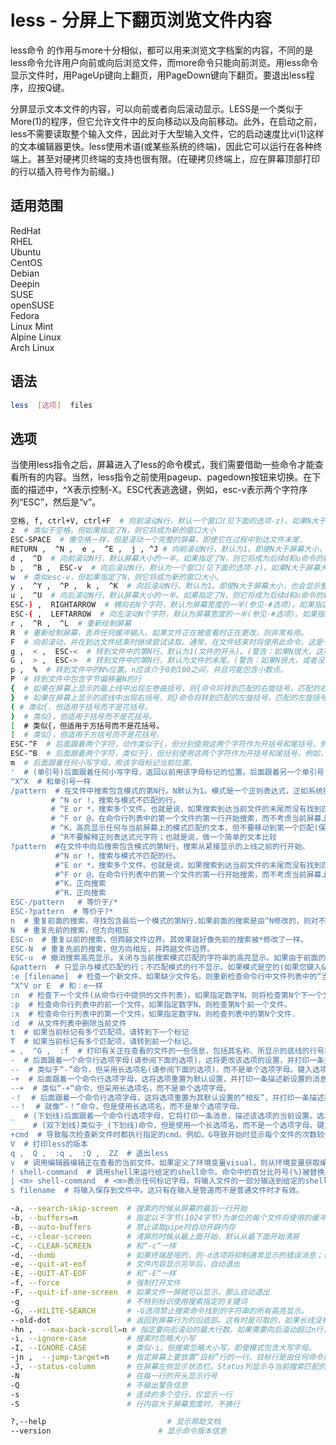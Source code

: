 # less - 分屏上下翻页浏览文件内容

less命令 的作用与more十分相似，都可以用来浏览文字档案的内容，不同的是less命令允许用户向前或向后浏览文件，而more命令只能向前浏览。用less命令显示文件时，用PageUp键向上翻页，用PageDown键向下翻页。要退出less程序，应按Q键。

分屏显示文本文件的内容，可以向前或者向后滚动显示。LESS是一个类似于More(1)的程序，但它允许文件中的反向移动以及向前移动。此外，在启动之前，less不需要读取整个输入文件，因此对于大型输入文件，它的启动速度比vi(1)这样的文本编辑器更快。less使用术语(或某些系统的终端)，因此它可以运行在各种终端上。甚至对硬拷贝终端的支持也很有限。(在硬拷贝终端上，应在屏幕顶部打印的行以插入符号作为前缀。)

## 适用范围

<!-- <div class="svg linux">Linux</div> -->
<div class="svg redhat">RedHat</div>
<div class="svg rhel">RHEL</div>
<div class="svg ubuntu">Ubuntu</div>
<div class="svg centos">CentOS</div>
<div class="svg debian">Debian</div>
<div class="svg deepin">Deepin</div>
<div class="svg suse">SUSE</div>
<div class="svg opensuse">openSUSE</div>
<div class="svg fedora">Fedora</div>
<div class="svg linuxmint">Linux Mint</div>
<!-- <div class="svg mxlinux">MX Linux</div> -->
<div class="svg alpinelinux">Alpine Linux</div>
<div class="svg archlinux">Arch Linux</div>

## 语法

``` bash
less  [选项]  files
```

## 选项

当使用less指令之后，屏幕进入了less的命令模式，我们需要借助一些命令才能查看所有的内容。当然，less指令之前使用pageup、pagedown按钮来切换。在下面的描述中，^X表示控制-X。ESC代表逃逸键，例如，esc-v表示两个字符序列“ESC”，然后是“v”。

``` bash
空格, f, ctrl+V, ctrl+F  # 向前滚动N行，默认一个窗口(见下面的选项-z)。如果N大于屏幕大小，则只显示最终屏幕。警告：一些系统使用^V作为特殊的文字字符。
z  # 类似于空格，但如果指定了N，则它将成为新的窗口大小
ESC-SPACE  # 像空格一样，但是滚动一个完整的屏幕，即使它在过程中到达文件末尾.
RETURN ,  ^N ,  e ,  ^E ,  j , ^J # 向前滚动N行，默认为1。即使N大于屏幕大小，也会显示整个N行。
d ,  ^D  # 向前滚动N行，默认屏幕大小的一半。如果指定了N，则它将成为后续d和u命令的新默认值。
b ,  ^B ,  ESC-v  # 向后滚动N行，默认为一个窗口(见下面的选项-z)。如果N大于屏幕大小，则只显示最终屏幕。
w  # 类似esc-v，但如果指定了N，则它将成为新的窗口大小。
y ,  ^Y ,  ^P ,  k ,  ^K  # 向后滚动N行，默认为1。即使N大于屏幕大小，也会显示整个N行。警告：一些系统使用^Y作为特殊的作业控制字符。
u ,  ^U  # 向后滚动N行，默认屏幕大小的一半。如果指定了N，则它将成为后续d和u命令的新默认值。
ESC-) ,  RIGHTARROW  # 横向右N个字符，默认为屏幕宽度的一半(参见-#选项)。如果指定了一个数字N，则它将成为 RIGHTARROW和LEFTARROW命令的默认值。当文本被滚动时，它的作用就好像-S选项(CHOP行)是有效的。
ESC-( ,  LEFTARROW  # 向左滚动N个字符，默认为屏幕宽度的一半(参见-#选项)。如果指定了一个数字N，则它将成为未来RIGHTARROW和LEFTARROW命令的默认值。
r ,  ^R ,  ^L  # 重新绘制屏幕
R  # 重新绘制屏幕，丢弃任何缓冲输入。如果文件正在被查看时正在更改，则非常有用。
F  # 向前滚动，并在到达文件结束时继续尝试读取。通常，在文件结束时将使用此命令。这是一种监视文件尾部的方法，该文件在被查看时正在增长。(这种行为类似于“tail-f”命令。)
g ,  < ,  ESC-<  # 转到文件中的第N行，默认为1(文件的开头)。(警告：如果N很大，这可能会很慢。)
G ,  > ,  ESC->  # 转到文件中的第N行，默认为文件的末尾。(警告：如果N很大，或者没有指定N，并且正在读取标准输入(而不是文件)，这可能会很慢。)
p ,  %  # 转到文件中的N%位置。n应该介于0到100之间，并且可能包含小数点。
P  # 转到文件中包含字节偏移量N的行
{  # 如果在屏幕上显示的最上线中出现左卷曲括号，则{命令将转到匹配的右旋括号。匹配的右括号位于屏幕的底线上。如果上线上有一个以上的左卷曲括号，则可以使用一个数字N来指定该线上的N个括号。
}  # 如果在屏幕上显示的底线中出现右括号，则}命令将转到匹配的左旋括号。匹配的左旋括号位于屏幕的上线上。如果上线上有多个右括号，则可以使用数字N来指定行上的第N个括号。
( # 类似{，但适用于括号而不是花括号。
)  # 类似}，但适用于括号而不是花括号。
[  # 类似{，但适用于方括号而不是花括号。
]  # 类似}，但适用于方括号而不是花括号。
ESC-^F  # 后面跟着两个字符，动作类似于{，但分别使用这两个字符作为开括号和尾括号。例如，“ESC^F<>”可用于向前移动到与顶部显示行中的<匹配的>。
ESC-^B  # 后面跟着两个字符，类似于}，但分别使用这两个字符作为开括号和尾括号。例如，“ESC^B<>”可用于返回到与底部显示行中的>匹配的<
m  # 后面跟着任何小写字母，用该字母标记当前位置。
'  # (单引号)后面跟着任何小写字母，返回以前用该字母标记的位置。后面跟着另一个单引号，返回执行最后一个“大型”移动命令的位置。后面跟着^或$，分别跳转到文件的开头或结尾。检查新文件时保留标记，因此可以使用“命令”在输入文件之间切换。
^X^X  # 和单引号一样
/pattern  # 在文件中搜索包含模式的第N行。N默认为1。模式是一个正则表达式，正如系统提供的正则表达式库所识别的那样。搜索从显示的第二行开始(但请参阅-a和-j选项，这将改变这一点)。
         # ^N or !，搜索与模式不匹配的行。
         # ^E or *，搜索多个文件。也就是说，如果搜索到达当前文件的末尾而没有找到匹配项，# 则搜索将在命令行列表中的下一个文件中继续进行。
         # ^F or @，在命令行列表中的第一个文件的第一行开始搜索，而不考虑当前屏幕上显示的# 内容或-a或-j选项的设置。
         # ^K，高亮显示任何与当前屏幕上的模式匹配的文本，但不要移动到第一个匹配(保持当前# 位置)。
         # ^R不要解释正则表达式元字符；也就是说，做一个简单的文本比较
?pattern  #在文件中向后搜索包含模式的第N行，搜索从紧接显示的上线之前的行开始。
          #^N or !，搜索与模式不匹配的行。
          #^E or *，搜索多个文件。也就是说，如果搜索到达当前文件的末尾而没有找到匹配项，则搜索将在          #命令行列表中的下一个文件中继续进行。
          #^F or @，在命令行列表中的第一个文件的第一行开始搜索，而不考虑当前屏幕上显示的内容或-a或          #-j选项的设置。
          #^K，正向搜索
          #^R，正向搜索
ESC-/pattern   # 等价于/*
ESC-?pattern  # 等价于?*
n  # 重复前面的搜索，寻找包含最后一个模式的第N行.如果前面的搜索是由^N修改的，则对不包含模式的第N行进行搜索。如果前面的搜索是由^E修改的，则如果当前文件中不满足搜索，则在下一个(或前一个)文件中继续搜索。如果前面的搜索是由^R修改的，则无需使用正则表达式即可完成搜索。如果前面的搜索是由^F或^K修改的，则没有任何效果。
N  # 重复先前的搜索，但方向相反
ESC-n  # 重复以前的搜索，但跨越文件边界。其效果就好像先前的搜索被*修改了一样。
ESC-N  # 重复先前的搜索，但方向相反，并跨越文件边界。
ESC-u  # 撤消搜索高亮显示。关闭与当前搜索模式匹配的字符串的高亮显示。如果由于前面的ESC-u命令，高亮显示已经关闭，请打开高亮显示。任何搜索命令也会打开高亮显示。(高亮显示也可以通过切换-G选项来禁用；在这种情况下，搜索命令不会打开高亮显示。)
&pattern  # 只显示与模式匹配的行；不匹配模式的行不显示。如果模式是空的(如果您键入&后面紧跟着Enter)，则关闭所有筛选，并显示所有行。当过滤生效时，在提示符的开头会显示一个符号，以提醒文件中的某些行可能被隐藏。
:e [filename]  # 检查一个新文件。如果缺少文件名，则重新检查命令行中文件列表中的“当前”文件(请参阅下面的：n和：p命令)。将文件名中的百分比符号(%)替换为当前文件的名称。一个磅号(#)被先前检查过的文件的名称所取代。然而，两个连续的百分比符号被简单地替换为一个百分比符号。这允许您输入一个文件名，其中包含名称中的百分比号。同样，两个连续的磅标记被替换为一个磅标记。文件名被插入到文件的命令行列表中，以便随后的：n和：p命令可以看到它。如果文件名由几个文件组成，它们都被插入到文件列表中，并对第一个文件进行检查。如果文件名包含一个或多个空格，则整个文件名应以双引号括起来
^X^V or E  # 和：e一样
:n  # 检查下一个文件(从命令行中提供的文件列表)。如果指定数字N，则将检查第N个下一个文件。
:p  # 检查命令行列表中的前一个文件。如果指定数字N，则检查第N个前一个文件。
:x  # 检查命令行列表中的第一个文件。如果指定数字N，则检查列表中的第N个文件.
:d  # 从文件列表中删除当前文件
t  # 如果当前标记有多个匹配项，请转到下一个标记
T  # 如果当前标记有多个匹配项，请转到前一个标记。
= ,  ^G ,  :f  # 打印有关正在查看的文件的一些信息，包括其名称、所显示的底线的行号和字节偏移量。如果可能的话，它还会打印文件的长度、文件中的行数和文件在最后显示行上方的百分比。
-  # 后面跟着一个命令行选项字母(请参阅下面的选项)，这将更改该选项的设置，并打印一条描述新设置的消息。如果在破折号后立即输入^P(Control-P)，则选项的设置将被更改，但不会打印任何消息。如果选项字母具有数值(如-b或-h)或字符串值(如-P或-t)，则可以在选项字母之后输入新值。如果没有输入新值，则打印一条描述当前设置的消息，并且不会更改任何内容。
--  # 类似于“-”命令，但采用长选项名(请参阅下面的选项)，而不是单个选项字母。键入选项名称后，必须按“返回”。第二个破折号后的^P会立即抑制描述新设置的消息的打印，如-命令中所示。
-+  # 后面跟着一个命令行选项字母，这将选项重置为默认设置，并打印一条描述新设置的消息。(“-X”命令在命令行上执行与“-X”相同的操作。)这不适用于字符串值选项。
--+  # 类似“-+“命令，但采用长选项名，而不是单个选项字母。
-！  # 后面跟着一个命令行选项字母，这将选项重置为其默认设置的“相反”，并打印一条描述新设置的消息。这不适用于数值或字符串值选项。
--！  # 就像“-！“命令，但是使用长选项名，而不是单个选项字母。
_  # (下划线)后面跟着一个命令行选项字母，它将打印一条消息，描述该选项的当前设置。选项的设置不会更改。
_ _  # (双下划线)类似于_(下划线)命令，但是使用一个长选项名，而不是一个选项字母。键入选项名称后，必须按“返回”。
+cmd  # 导致每次检查新文件时都执行指定的cmd。例如，G导致开始时显示每个文件的次数较少，从末尾开始，而不是从开头开始。
V  # 打印less的版本
q ,  Q ,  :q ,  :Q ,  ZZ  # 退出less
v  # 调用编辑器编辑正在查看的当前文件。如果定义了环境变量visual，则从环境变量获取编辑器；如果未定义visual，则从编辑器获取；如果未定义可视化或编辑器，则默认为“vi”。
! shell-command  # 调用shell来运行给定的shell命令。命令中的百分比符号(%)被替换为当前文件的名称。一个磅号(#)被先前检查过的文件的名称所取代。“！”重复最后一个shell命令。“！”没有shell命令，只需调用一个shell。在Unix系统上，shell是从环境变量shell中提取的，或者默认为“sh”。
| <m> shell-command  # <m>表示任何标记字母。将输入文件的一部分输送到给定的shell命令。要管道的文件的部分位于当前屏幕上的第一行和以字母标记的位置之间。<m>也可以是^或$，分别表示文件的开始或结束。如果<m>是。或者换行符，当前屏幕将被管道化。
s filename  # 将输入保存到文件中。这只有在输入是管道而不是普通文件时才有效。
```

``` bash
-a, --search-skip-screen  # 搜索的时候从屏幕的最后一行开始
-b, --buffers=n           # 指定以千字节(1024字节)为单位的每个文件将使用的缓冲区空间的大小。默认情况下，每个文件都使用64K的缓冲区空间(除非文件是管道，
-B, --auto-buffers        # 禁止读取pipe时自动开辟内存
-c, --clear-screen        # 清屏的时候从最上面开始，默认从最下面开始清屏
-C, --CLEAR-SCREEN        # 和“-c“一样
-d, --dumb                # 如果终端是哑的，则-d选项将抑制通常显示的错误消息；也就是说，缺少一些重要功能，例如清除屏幕或向后滚动的能力。-d选项否则不会更改哑终端上less的行为。
-e, --quit-at-eof         # 文件内容显示完毕后，自动退出
-E, --QUIT-AT-EOF         # 和“-E“一样
-f, --force               # 强制打开文件           
-F, --quit-if-one-screen  # 如果文件一屏就可以显示，那么自动退出
-g                        # 不特别标识使用搜索指定的关键词
-G, --HILITE-SEARCH       # -G选项禁止搜索命令找到的字符串的所有高亮显示。
--old-dot                 # 返回到屏幕行为的旧底部。这有时是可取的，如果长线没有正确包装时，到达终端底部，同时向前滚动。
-hn ,  --max-back-scroll=n # 指定要向后滚动的最大行数。如果需要向后滚动超过n行，则将屏幕改为正向绘制。
-i, --ignore-case         # 搜索时忽略大小写
-I, --IGNORE-CASE         # 类似-i，但搜索忽略大小写，即使模式包含大写字母。
-jn ,  --jump-target=n    # 指定屏幕上要放置“目标”行的一行。目标行是由任何命令指定的行，用于搜索模式、跳转到行号、跳转到文件百分比或跳转到标记。
-J, --status-column       # 在屏幕左侧显示状态栏。Status列显示与当前搜索匹配的行。如果-w或-W选项生效，还将使用Status列。
-N                        # 在每一行的开头显示行号
-Q                        # 不输出警告信息
-s                        # 连续的多个空行，仅显示一行
-S                        # 行内容大于屏幕宽度时，不换行

?,--help                           # 显示帮助文档
--version                        # 显示命令版本信息
```

